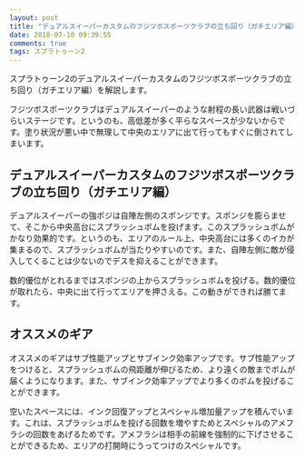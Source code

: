 ```yaml
---
layout: post
title: "デュアルスイーパーカスタムのフジツボスポーツクラブの立ち回り（ガチエリア編）"
date: 2018-07-10 09:39:55
comments: true
tags: スプラトゥーン2
---
```


スプラトゥーン2のデュアルスイーパーカスタムのフジツボスポーツクラブの立ち回り（ガチエリア編）を解説します。

フジツボスポーツクラブはデュアルスイーパーのような射程の長い武器は戦いづらいステージです。というのも、高低差が多く平らなスペースが少ないからです。塗り状況が悪い中で無理して中央のエリアに出て行ってもすぐに倒されてしまいます。

## デュアルスイーパーカスタムのフジツボスポーツクラブの立ち回り（ガチエリア編）

デュアルスイーパーの強ポジは自陣左側のスポンジです。スポンジを膨らませて、そこから中央高台にスプラッシュボムを投げます。このスプラッシュボムがかなり効果的です。というのも、エリアのルール上、中央高台には多くのイカが集まるので、スプラッシュボムが当たりやすいのです。また、自陣左側に敵が侵入してくることは少ないのでデスを抑えることができます。

数的優位がとれるまではスポンジの上からスプラッシュボムを投げる。数的優位が取れたら、中央に出て行ってエリアを押さえる。この動きができれば勝てます。

## オススメのギア

オススメのギアはサブ性能アップとサブインク効率アップです。サブ性能アップをつけると、スプラッシュボムの飛距離が伸びるため、より遠くの敵までボムが届くようになります。また、サブインク効率アップでより多くのボムを投げることができます。

空いたスペースには、インク回復アップとスペシャル増加量アップを積んでいます。これは、スプラッシュボムを投げる回数を増やすためとスペシャルのアメフラシの回数をあげるためです。アメフラシは相手の前線を強制的に下げさせることができるため、エリアの打開時にうってつけのスペシャルです。

